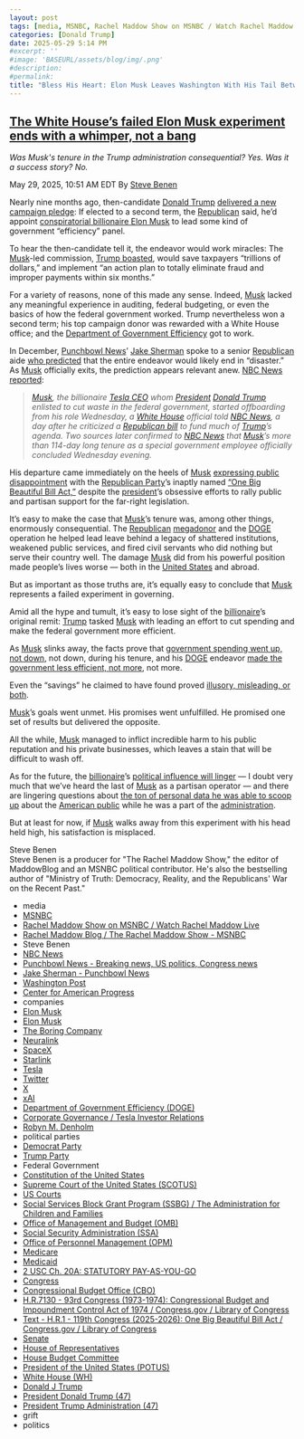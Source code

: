 ```yaml
---
layout: post
tags: [media, MSNBC, Rachel Maddow Show on MSNBC / Watch Rachel Maddow Live, Rachel Maddow Blog / The Rachel Maddow Show - MSNBC, Steve Benen, NBC News, Punchbowl News - Breaking news US politics Congress news, Jake Sherman - Punchbowl News, Washington Post, Center for American Progress, companies, Elon Musk, Elon Musk, The Boring Company, Neuralink, SpaceX, Starlink, Tesla, Twitter, X, xAI, Department of Government Efficiency (DOGE), Corporate Governance / Tesla Investor Relations, Robyn M. Denholm, political parties, Democrat Party, Trump Party, Federal Government, Constitution of the United States, Supreme Court of the United States (SCOTUS), US Courts, Social Services Block Grant Program (SSBG) / The Administration for Children and Families, Office of Management and Budget (OMB), Social Security Administration (SSA), Office of Personnel Management (OPM), Medicare, Medicaid, 2 USC Ch. 20A – STATUTORY PAY-AS-YOU-GO, Congress, Congressional Budget Office (CBO), H.R.7130 - 93rd Congress (1973-1974) – Congressional Budget and Impoundment Control Act of 1974 / Congress.gov / Library of Congress, Text - H.R.1 - 119th Congress (2025-2026) – One Big Beautiful Bill Act / Congress.gov / Library of Congress, Senate, House of Representatives, House Budget Committee, President of the United States (POTUS), White House (WH), Donald J Trump, President Donald Trump (47), President Trump Administration (47), grift, politics]
categories: [Donald Trump]
date: 2025-05-29 5:14 PM
#excerpt: ''
#image: 'BASEURL/assets/blog/img/.png'
#description:
#permalink:
title: "Bless His Heart: Elon Musk Leaves Washington With His Tail Between His Legs To Star City"
---
```


## [The White House’s failed Elon Musk experiment ends with a whimper, not a bang](https://www.msnbc.com/rachel-maddow-show/maddowblog/white-houses-failed-elon-musk-experiment-ends-whimper-not-bang-rcna209709)

*Was Musk's tenure in the Trump administration consequential? Yes. Was it a success story? No.*

May 29, 2025, 10:51 AM EDT
By [Steve Benen](https://www.msnbc.com/author/steve-benen-ncpn433601)

Nearly nine months ago, then-candidate [Donald Trump](https://www.donaldjtrump.com/) [delivered a new campaign pledge](https://www.msnbc.com/rachel-maddow-show/maddowblog/trump-eyes-musk-efficiency-panel-possible-second-term-rcna169936): If elected to a second term, the [Republican](https://www.gop.com/) said, he’d appoint [conspiratorial billionaire Elon Musk](https://www.cnn.com/2025/03/13/politics/elon-musk-social-security-conspiracy-theory-what-matters) to lead some kind of government “efficiency” panel.

To hear the then-candidate tell it, the endeavor would work miracles: The [Musk](https://ir.tesla.com/corporate/elon-musk)-led commission, [Trump boasted](https://www.msnbc.com/rachel-maddow-show/maddowblog/trump-eyes-musk-efficiency-panel-possible-second-term-rcna169936), would save taxpayers “trillions of dollars,” and implement “an action plan to totally eliminate fraud and improper payments within six months.”

For a variety of reasons, none of this made any sense. Indeed, [Musk](https://ir.tesla.com/corporate/elon-musk) lacked any meaningful experience in auditing, federal budgeting, or even the basics of how the federal government worked. Trump nevertheless won a second term; his top campaign donor was rewarded with a White House office; and the [Department of Government Efficiency](https://www.doge.com/) got to work.

In December, [Punchbowl News](https://punchbowl.news/)’ [Jake Sherman](https://punchbowl.news/author/jake-sherman/) spoke to a senior [Republican](https://www.gop.com/) aide [who predicted](https://punchbowl.news/archive/12524-am/) that the entire endeavor would likely end in “disaster.” As [Musk](https://ir.tesla.com/corporate/elon-musk) officially exits, the prediction appears relevant anew. [NBC News reported](https://www.nbcnews.com/politics/trump-administration/elon-musk-leaves-trump-white-house-rcna209636):

> *[Musk](https://ir.tesla.com/corporate/elon-musk), the billionaire [Tesla CEO](https://www.tesla.com/) whom [President](https://www.whitehouse.gov/) [Donald Trump](https://www.donaldjtrump.com/) enlisted to cut waste in the federal government, started offboarding from his role Wednesday, a [White House](https://www.whitehouse.gov/) official told [NBC News](https://www.nbcnews.com/), a day after he criticized a [Republican bill](https://www.congress.gov/bill/119th-congress/house-bill/1/text) to fund much of [Trump](https://www.donaldjtrump.com/)’s agenda. Two sources later confirmed to [NBC News](https://www.nbcnews.com/) that [Musk](https://ir.tesla.com/corporate/elon-musk)’s more than 114-day long tenure as a special government employee officially concluded Wednesday evening.*

His departure came immediately on the heels of [Musk](https://ir.tesla.com/corporate/elon-musk) [expressing public disappointment](https://www.nbcnews.com/politics/doge/elon-musk-says-disappointed-domestic-policy-bill-break-trump-rcna209157) with the [Republican Party](https://www.gop.com/)’s inaptly named [“One Big Beautiful Bill Act,”](https://www.congress.gov/bill/119th-congress/house-bill/1/text) despite the [president](https://www.whitehouse.gov/)’s obsessive efforts to rally public and partisan support for the far-right legislation.

It’s easy to make the case that [Musk](https://ir.tesla.com/corporate/elon-musk)’s tenure was, among other things, enormously consequential. The [Republican](https://www.gop.com/) [megadonor](https://ir.tesla.com/corporate/elon-musk) and the [DOGE](https://www.doge.com/) operation he helped lead leave behind a legacy of shattered institutions, weakened public services, and fired civil servants who did nothing but serve their country well. The damage [Musk](https://ir.tesla.com/corporate/elon-musk) did from his powerful position made people’s lives worse — both in the [United States](https://www.motherjones.com/politics/2025/05/elon-musk-made-your-life-worse/) and abroad.

But as important as those truths are, it’s equally easy to conclude that [Musk](https://ir.tesla.com/corporate/elon-musk) represents a failed experiment in governing.

Amid all the hype and tumult, it’s easy to lose sight of the [billionaire](https://ir.tesla.com/corporate/elon-musk)’s original remit: [Trump](https://www.donaldjtrump.com/) tasked [Musk](https://ir.tesla.com/corporate/elon-musk) with leading an effort to cut spending and make the federal government more efficient.

As [Musk](https://ir.tesla.com/corporate/elon-musk) slinks away, the facts prove that [government spending went up, not down](https://www.washingtonpost.com/business/2025/05/09/us-federal-deficit-increases-doge/), not down, during his tenure, and his [DOGE](https://www.doge.com/) endeavor [made the government less efficient, not more](https://www.washingtonpost.com/opinions/2025/03/21/doge-government-efficiency-federal-workers/), not more.

Even the “savings” he claimed to have found proved [illusory, misleading, or both](https://www.nytimes.com/2025/05/13/us/politics/doge-musk-contracts-trump.html).

[Musk](https://ir.tesla.com/corporate/elon-musk)’s goals went unmet. His promises went unfulfilled. He promised one set of results but delivered the opposite.

All the while, [Musk](https://ir.tesla.com/corporate/elon-musk) managed to inflict incredible harm to his public reputation and his private businesses, which leaves a stain that will be difficult to wash off.

As for the future, the [billionaire](https://ir.tesla.com/corporate/elon-musk)’s [political influence will linger](https://www.msnbc.com/top-stories/latest/elon-musk-political-spending-trump-influence-rcna208261) — I doubt very much that we’ve heard the last of [Musk](https://ir.tesla.com/corporate/elon-musk) as a partisan operator — and there are lingering questions about [the ton of personal data he was able to scoop up](https://www.nytimes.com/2025/04/23/us/politics/elon-musk-trump-doge-tesla.html) about the [American public](https://www.usa.gov/) while he was a part of the [administration](https://www.whitehouse.gov/administration/).

But at least for now, if [Musk](https://ir.tesla.com/corporate/elon-musk) walks away from this experiment with his head held high, his satisfaction is misplaced.

Steve Benen<br />
Steve Benen is a producer for "The Rachel Maddow Show," the editor of MaddowBlog and an MSNBC political contributor. He's also the bestselling author of "Ministry of Truth: Democracy, Reality, and the Republicans' War on the Recent Past."

- media
- [MSNBC](https://www.msnbc.com/)
- [Rachel Maddow Show on MSNBC / Watch Rachel Maddow Live](https://www.msnbc.com/rachel-maddow-show)
- [Rachel Maddow Blog / The Rachel Maddow Show - MSNBC](https://www.msnbc.com/maddowblog)
- Steve Benen
- [NBC News](https://www.nbcnews.com/)
- [Punchbowl News - Breaking news, US politics, Congress news](https://punchbowl.news/)
- [Jake Sherman - Punchbowl News](https://punchbowl.news/author/jake-sherman/)
- [Washington Post](https://www.washingtonpost.com/)
- [Center for American Progress](https://www.americanprogress.org/)
- companies
- [Elon Musk](https://ir.tesla.com/corporate/elon-musk)
- [Elon Musk](https://x.com/elonmusk/)
- [The Boring Company](https://www.boringcompany.com/)
- [Neuralink](https://neuralink.com/)
- [SpaceX](https://www.spacex.com/)
- [Starlink](https://www.starlink.com/)
- [Tesla](https://www.tesla.com/)
- [Twitter](https://twitter.com/)
- [ X ](https://x.com/)
- [xAI](https://x.ai/) 
- [Department of Government Efficiency (DOGE)](https://www.doge.gov/)
- [Corporate Governance / Tesla Investor Relations](https://ir.tesla.com/corporate)
- [Robyn M. Denholm](https://ir.tesla.com/corporate/robyn-m-denholm)
- political parties
- [Democrat Party](https://www.democrats.org/)
- [Trump Party](https://www.gop.com/)
- Federal Government 
- [Constitution of the United States](https://constitution.congress.gov/)
- [Supreme Court of the United States (SCOTUS)](https://www.supremecourt.gov/)
- [US Courts](https://www.uscourts.gov/)
- [Social Services Block Grant Program (SSBG) / The Administration for Children and Families](https://acf.gov/ocs/programs/ssbg)
- [Office of Management and Budget (OMB)](https://www.whitehouse.gov/omb/)
- [Social Security Administration (SSA)](https://www.ssa.gov/)
- [Office of Personnel Management (OPM)](https://www.opm.gov/)
- [Medicare](https://www.medicare.gov/)
- [Medicaid](https://www.medicaid.gov/)
- [2 USC Ch. 20A: STATUTORY PAY-AS-YOU-GO](https://uscode.house.gov/view.xhtml?path=/prelim@title2/chapter20A&edition=prelim)
- [Congress](https;//www.congress.gov/)
- [Congressional Budget Office (CBO)](https://www.cbo.gov/)
- [H.R.7130 - 93rd Congress (1973-1974): Congressional Budget and Impoundment Control Act of 1974 / Congress.gov / Library of Congress](https://www.congress.gov/bill/93rd-congress/house-bill/7130)
- [Text - H.R.1 - 119th Congress (2025-2026): One Big Beautiful Bill Act / Congress.gov / Library of Congress](https://www.congress.gov/bill/119th-congress/house-bill/1/text)
- [Senate](https://www.senate.gov/)
- [House of Representatives](https://www.house.gov/)
- [House Budget Committee ](https://budget.house.gov/)
- [President of the United States (POTUS)](https://www.whitehouse.gov/)
- [White House (WH)](https://www.whitehouse.gov/)
- [Donald J Trump](https://www.donaldjtrump.com/)
- [President Donald Trump (47)](https://www.whitehouse.gov/administration/donald-j-trump/)
- [President Trump Administration (47)](https://www.whitehouse.gov/administration/)
- grift
- politics
